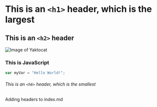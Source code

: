 # This is an `<h1>` header, which is the largest

## This is an `<h2>` header

![Image of Yaktocat](https://octodex.github.com/images/yaktocat.png)

### This is JavaScript
``` javascript
var myVar = "Hello World!";
```


###### This is an `<h6>` header, which is the smallest

Adding headers to index.md
